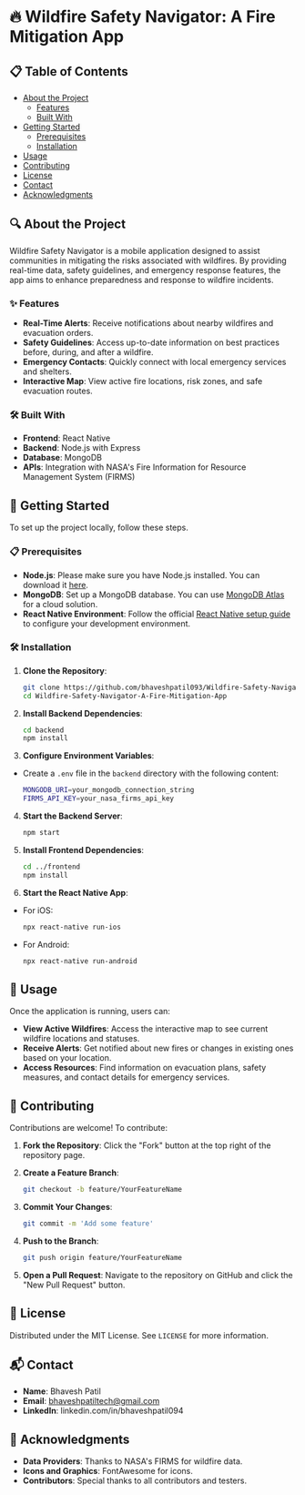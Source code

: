 # 🔥 Wildfire Safety Navigator: A Fire Mitigation App

## 📋 Table of Contents

- [About the Project](#about-the-project)
  - [Features](#features)
  - [Built With](#built-with)
- [Getting Started](#getting-started)
  - [Prerequisites](#prerequisites)
  - [Installation](#installation)
- [Usage](#usage)
- [Contributing](#contributing)
- [License](#license)
- [Contact](#contact)
- [Acknowledgments](#acknowledgments)

## 🔍 About the Project

Wildfire Safety Navigator is a mobile application designed to assist communities in mitigating the risks associated with wildfires. By providing real-time data, safety guidelines, and emergency response features, the app aims to enhance preparedness and response to wildfire incidents.

### ✨ Features

- **Real-Time Alerts**: Receive notifications about nearby wildfires and evacuation orders.
- **Safety Guidelines**: Access up-to-date information on best practices before, during, and after a wildfire.
- **Emergency Contacts**: Quickly connect with local emergency services and shelters.
- **Interactive Map**: View active fire locations, risk zones, and safe evacuation routes.

### 🛠️ Built With

- **Frontend**: React Native
- **Backend**: Node.js with Express
- **Database**: MongoDB
- **APIs**: Integration with NASA's Fire Information for Resource Management System (FIRMS)

## 🚀 Getting Started

To set up the project locally, follow these steps.

### 📋 Prerequisites

- **Node.js**: Please make sure you have Node.js installed. You can download it [here](https://nodejs.org/).
- **MongoDB**: Set up a MongoDB database. You can use [MongoDB Atlas](https://www.mongodb.com/cloud/atlas) for a cloud solution.
- **React Native Environment**: Follow the official [React Native setup guide](https://reactnative.dev/docs/environment-setup) to configure your development environment.

### 🛠️ Installation

1. **Clone the Repository**:

   ```bash
   git clone https://github.com/bhaveshpatil093/Wildfire-Safety-Navigator-A-Fire-Mitigation-App.git
   cd Wildfire-Safety-Navigator-A-Fire-Mitigation-App

2. **Install Backend Dependencies**:

   ```bash
   cd backend
   npm install

3. **Configure Environment Variables**:
- Create a `.env` file in the `backend` directory with the following content:

   ```bash
   MONGODB_URI=your_mongodb_connection_string
   FIRMS_API_KEY=your_nasa_firms_api_key

4. **Start the Backend Server**:

   ```bash
   npm start

5. **Install Frontend Dependencies**:

   ```bash
   cd ../frontend
   npm install

6. **Start the React Native App**:
- For iOS:
   ```bash
   npx react-native run-ios

- For Android:
   ```bash
   npx react-native run-android

## 📱 Usage
Once the application is running, users can:
- **View Active Wildfires**: Access the interactive map to see current wildfire locations and statuses.
- **Receive Alerts**: Get notified about new fires or changes in existing ones based on your location.
- **Access Resources**: Find information on evacuation plans, safety measures, and contact details for emergency services.

## 🤝 Contributing
Contributions are welcome! To contribute:

1. **Fork the Repository**: Click the "Fork" button at the top right of the repository page.

2. **Create a Feature Branch**:
   ```bash
   git checkout -b feature/YourFeatureName

3. **Commit Your Changes**:
   ```bash
   git commit -m 'Add some feature'

4. **Push to the Branch**:
   ```bash
   git push origin feature/YourFeatureName

5. **Open a Pull Request**: Navigate to the repository on GitHub and click the "New Pull Request" button.

## 📄 License
Distributed under the MIT License. See `LICENSE` for more information.

## 📬 Contact
- **Name**: Bhavesh Patil
- **Email**: bhaveshpatiltech@gmail.com
- **LinkedIn**: linkedin.com/in/bhaveshpatil094

## 🙏 Acknowledgments
- **Data Providers**: Thanks to NASA's FIRMS for wildfire data.
- **Icons and Graphics**: FontAwesome for icons.
- **Contributors**: Special thanks to all contributors and testers.
